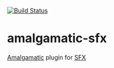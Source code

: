 [![Build Status](https://travis-ci.org/ucsf-ckm/amalgamatic-sfx.svg?branch=master)](https://travis-ci.org/ucsf-ckm/amalgamatic-sfx)

amalgamatic-sfx
======================

[Amalgamatic](https://github.com/ucsf-ckm/amalgamatic) plugin for [SFX](http://www.exlibrisgroup.com/category/SFXOverview)
